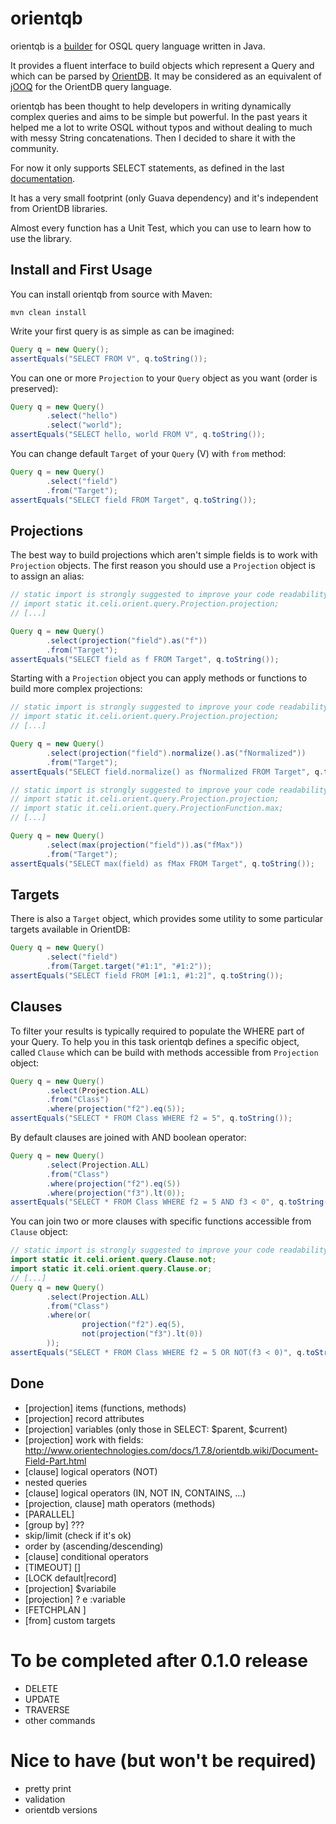 
orientqb
========
orientqb is a [builder](http://en.wikipedia.org/wiki/Builder_pattern) for OSQL query language written in Java.

It provides a fluent interface to build objects which represent a Query and which can be parsed by
[OrientDB](http://www.orientechnologies.com/orientdb/). It may be considered as an equivalent of [jOOQ](http://www.jooq.org/)
for the OrientDB query language.

orientqb has been thought to help developers in writing dynamically complex queries and aims to be simple but powerful.
In the past years it helped me a lot to write OSQL without typos and without dealing to much with messy String concatenations.
Then I decided to share it with the community.

For now it only supports SELECT statements, as defined in the last
[documentation](http://www.orientechnologies.com/docs/last/).

It has a very small footprint (only Guava dependency) and it's independent from OrientDB libraries.

Almost every function has a Unit Test, which you can use to learn how to use the library.

Install and First Usage
-----------------------

You can install orientqb from source with Maven:

```
mvn clean install
```

Write your first query is as simple as can be imagined:

```java
Query q = new Query();
assertEquals("SELECT FROM V", q.toString());
```

You can one or more `Projection` to your `Query` object as you want (order is preserved):

```java
Query q = new Query()
        .select("hello")
        .select("world");
assertEquals("SELECT hello, world FROM V", q.toString());
```

You can change default `Target` of your `Query` (V) with `from` method:

```java
Query q = new Query()
        .select("field")
        .from("Target");
assertEquals("SELECT field FROM Target", q.toString());
```

Projections
-----------

The best way to build projections which aren't simple fields is to work with `Projection` objects. The first reason you
should use a `Projection` object is to assign an alias:


```java
// static import is strongly suggested to improve your code readability
// import static it.celi.orient.query.Projection.projection;
// [...]

Query q = new Query()
        .select(projection("field").as("f"))
        .from("Target");
assertEquals("SELECT field as f FROM Target", q.toString());
```

Starting with a `Projection` object you can apply methods or functions to build more complex projections:

```java
// static import is strongly suggested to improve your code readability
// import static it.celi.orient.query.Projection.projection;
// [...]

Query q = new Query()
        .select(projection("field").normalize().as("fNormalized"))
        .from("Target");
assertEquals("SELECT field.normalize() as fNormalized FROM Target", q.toString());
```

```java
// static import is strongly suggested to improve your code readability
// import static it.celi.orient.query.Projection.projection;
// import static it.celi.orient.query.ProjectionFunction.max;
// [...]

Query q = new Query()
        .select(max(projection("field")).as("fMax"))
        .from("Target");
assertEquals("SELECT max(field) as fMax FROM Target", q.toString());
```

Targets
-------

There is also a `Target` object, which provides some utility to some particular targets available in OrientDB:

```java
Query q = new Query()
        .select("field")
        .from(Target.target("#1:1", "#1:2"));
assertEquals("SELECT field FROM [#1:1, #1:2]", q.toString());
```

Clauses
-------

To filter your results is typically required to populate the WHERE part of your Query. To help you in this task
orientqb defines a specific object, called `Clause` which can be build with methods accessible from `Projection` object:

```java
Query q = new Query()
        .select(Projection.ALL)
        .from("Class")
        .where(projection("f2").eq(5));
assertEquals("SELECT * FROM Class WHERE f2 = 5", q.toString());
```

By default clauses are joined with AND boolean operator:

```java
Query q = new Query()
        .select(Projection.ALL)
        .from("Class")
        .where(projection("f2").eq(5))
        .where(projection("f3").lt(0));
assertEquals("SELECT * FROM Class WHERE f2 = 5 AND f3 < 0", q.toString());
```

You can join two or more clauses with specific functions accessible from `Clause` object:

```java
// static import is strongly suggested to improve your code readability
import static it.celi.orient.query.Clause.not;
import static it.celi.orient.query.Clause.or;
// [...]
Query q = new Query()
        .select(Projection.ALL)
        .from("Class")
        .where(or(
                projection("f2").eq(5),
                not(projection("f3").lt(0))
        ));
assertEquals("SELECT * FROM Class WHERE f2 = 5 OR NOT(f3 < 0)", q.toString());
```

Done
----
* [projection] items (functions, methods)
* [projection] record attributes
* [projection] variables (only those in SELECT: $parent, $current)
* [projection] work with fields: http://www.orientechnologies.com/docs/1.7.8/orientdb.wiki/Document-Field-Part.html
* [clause] logical operators (NOT)
* nested queries
* [clause] logical operators (IN, NOT IN, CONTAINS, ...)
* [projection, clause] math operators (methods)
* [PARALLEL]
* [group by] ???
* skip/limit (check if it's ok)
* order by (ascending/descending)
* [clause] conditional operators
* [TIMEOUT] <Timeout> [<STRATEGY>]
* [LOCK default|record]
* [projection] $variabile
* [projection] ? e :variable
* [FETCHPLAN <FetchPlan>]
* [from] custom targets

To be completed after 0.1.0 release
===================================

* DELETE
* UPDATE
* TRAVERSE
* other commands

Nice to have (but won't be required)
====================================

* pretty print
* validation
* orientdb versions